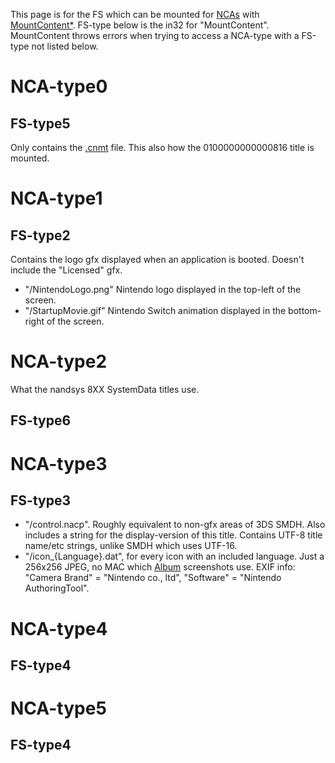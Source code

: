 This page is for the FS which can be mounted for
[NCAs](NCA.md "wikilink") with
[MountContent\*](Filesystem%20services.md "wikilink"). FS-type below is
the in32 for "MountContent". MountContent throws errors when trying to
access a NCA-type with a FS-type not listed below.

# NCA-type0

## FS-type5

Only contains the [.cnmt](NCA.md "wikilink") file. This also how the
0100000000000816 title is mounted.

# NCA-type1

## FS-type2

Contains the logo gfx displayed when an application is booted. Doesn't
include the "Licensed" gfx.

  - "/NintendoLogo.png" Nintendo logo displayed in the top-left of the
    screen.
  - "/StartupMovie.gif" Nintendo Switch animation displayed in the
    bottom-right of the screen.

# NCA-type2

What the nandsys 8XX SystemData titles use.

## FS-type6

# NCA-type3

## FS-type3

  - "/control.nacp". Roughly equivalent to non-gfx areas of 3DS SMDH.
    Also includes a string for the display-version of this title.
    Contains UTF-8 title name/etc strings, unlike SMDH which uses
    UTF-16.
  - "/icon\_{Language}.dat", for every icon with an included language.
    Just a 256x256 JPEG, no MAC which [Album](Album.md "wikilink")
    screenshots use. EXIF info: "Camera Brand" = "Nintendo co., ltd",
    "Software" = "Nintendo AuthoringTool".

# NCA-type4

## FS-type4

# NCA-type5

## FS-type4
